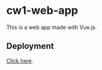# cw1-web-app

This is a web app made with Vue.js. 

## Deployment

[Click here](https://shyamr586.github.io/cw1-web-app/).
